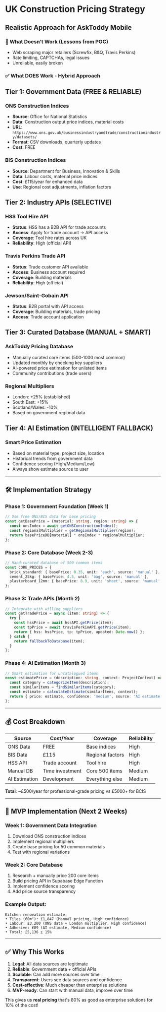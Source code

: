 # UK Construction Pricing Strategy

## Realistic Approach for AskToddy Mobile

### 🚫 **What Doesn't Work (Lessons from POC)**

- Web scraping major retailers (Screwfix, B&Q, Travis Perkins)
- Rate limiting, CAPTCHAs, legal issues
- Unreliable, easily broken

### ✅ **What DOES Work - Hybrid Approach**

## **Tier 1: Government Data (FREE & RELIABLE)**

### **ONS Construction Indices**

- **Source**: Office for National Statistics
- **Data**: Construction output price indices, material costs
- **URL**: `https://www.ons.gov.uk/businessindustryandtrade/constructionindustry/datasets/`
- **Format**: CSV downloads, quarterly updates
- **Cost**: FREE

### **BIS Construction Indices**

- **Source**: Department for Business, Innovation & Skills
- **Data**: Labour costs, material price indices
- **Cost**: £115/year for enhanced data
- **Use**: Regional cost adjustments, inflation factors

## **Tier 2: Industry APIs (SELECTIVE)**

### **HSS Tool Hire API**

- **Status**: HSS has a B2B API for trade accounts
- **Access**: Apply for trade account → API access
- **Coverage**: Tool hire rates across UK
- **Reliability**: High (official API)

### **Travis Perkins Trade API**

- **Status**: Trade customer API available
- **Access**: Business account required
- **Coverage**: Building materials
- **Reliability**: High (official)

### **Jewson/Saint-Gobain API**

- **Status**: B2B portal with API access
- **Coverage**: Building materials, trade pricing
- **Access**: Trade account application

## **Tier 3: Curated Database (MANUAL + SMART)**

### **AskToddy Pricing Database**

- Manually curated core items (500-1000 most common)
- Updated monthly by checking key suppliers
- AI-powered price estimation for unlisted items
- Community contributions (trade users)

### **Regional Multipliers**

- London: +25% (established)
- South East: +15%
- Scotland/Wales: -10%
- Based on government regional data

## **Tier 4: AI Estimation (INTELLIGENT FALLBACK)**

### **Smart Price Estimation**

- Based on material type, project size, location
- Historical trends from government data
- Confidence scoring (High/Medium/Low)
- Always show estimate source to user

---

## 🛠️ **Implementation Strategy**

### **Phase 1: Government Foundation (Week 1)**

```typescript
// Use free ONS/BIS data for base pricing
const getBasePrice = (material: string, region: string) => {
  const onsIndex = await getONSConstructionIndex();
  const regionalMultiplier = getRegionalMultiplier(region);
  return basePriceDB[material] * onsIndex * regionalMultiplier;
};
```

### **Phase 2: Core Database (Week 2-3)**

```typescript
// Hand-curated database of 500 common items
const CORE_PRICES = {
  brick_standard: { basePrice: 0.35, unit: 'each', source: 'manual' },
  cement_25kg: { basePrice: 4.5, unit: 'bag', source: 'manual' },
  plasterboard_12mm: { basePrice: 8.9, unit: 'sheet', source: 'manual' },
};
```

### **Phase 3: Trade APIs (Month 2)**

```typescript
// Integrate with willing suppliers
const getTradePrice = async (item: string) => {
  try {
    const hssPrice = await hssAPI.getPrice(item);
    const tpPrice = await travisPerkinAPI.getPrice(item);
    return { hss: hssPrice, tp: tpPrice, updated: Date.now() };
  } catch {
    return fallbackToDatabase(item);
  }
};
```

### **Phase 4: AI Estimation (Month 3)**

```typescript
// Smart estimation for uncatalogued items
const estimatePrice = (description: string, context: ProjectContext) => {
  const category = categorizeItem(description);
  const similarItems = findSimilarItems(category);
  const estimate = calculateEstimate(similarItems, context);
  return { price: estimate, confidence: 'medium', source: 'AI estimate' };
};
```

---

## 💰 **Cost Breakdown**

| Source        | Cost/Year       | Coverage         | Reliability |
| ------------- | --------------- | ---------------- | ----------- |
| ONS Data      | FREE            | Base indices     | High        |
| BIS Data      | £115            | Regional factors | High        |
| HSS API       | Trade account   | Tool hire        | High        |
| Manual DB     | Time investment | Core 500 items   | Medium      |
| AI Estimation | Development     | Everything else  | Medium      |

**Total**: ~£500/year for professional-grade pricing vs £5000+ for BCIS

---

## 🎯 **MVP Implementation (Next 2 Weeks)**

### **Week 1: Government Data Integration**

1. Download ONS construction indices
2. Implement regional multipliers
3. Create base pricing for 50 common materials
4. Test with regional variations

### **Week 2: Core Database**

1. Research + manually price 200 core items
2. Build pricing API in Supabase Edge Function
3. Implement confidence scoring
4. Add price source transparency

### **Example Output:**

```
Kitchen renovation estimate:
• Tiles (60m²): £1,847 (Manual pricing, High confidence)
• Labour: £3,200 (ONS data + London multiplier, High confidence)
• Adhesive: £89 (AI estimate, Medium confidence)
• Total: £5,136 ± 15%
```

---

## ✅ **Why This Works**

1. **Legal**: All data sources are legitimate
2. **Reliable**: Government data + official APIs
3. **Scalable**: Can add more sources over time
4. **Transparent**: Users see data sources and confidence
5. **Cost-effective**: Much cheaper than enterprise solutions
6. **MVP-ready**: Can start with manual data, improve over time

This gives us **real pricing** that's 80% as good as enterprise solutions for 10% of the cost!
